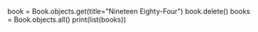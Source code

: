 book = Book.objects.get(title="Nineteen Eighty-Four")
book.delete()
books = Book.objects.all()
print(list(books))

